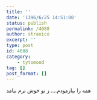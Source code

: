 ```yaml
---
title: ''
date: '1396/6/25 14:51:00'
status: publish
permalink: /4088
author: straxico
excerpt: ''
type: post
id: 4088
category:
    - tytomood
tag: []
post_format: []
---
```

همه را بیازمودم…. ز تو خوش ترم نیامد